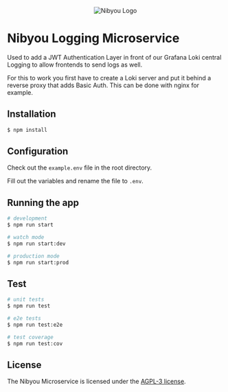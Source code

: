 <p align="center">
  <img src="https://content.luca-kiebel.de/websites/nibyou.de/img/NIBYOU%20logo%20and%20claim%20-%20digital%20-%20big.png" alt="Nibyou Logo">
</p>

# Nibyou Logging Microservice

Used to add a JWT Authentication Layer in front of our Grafana Loki central Logging to allow frontends to send logs as well.

For this to work you first have to create a Loki server and put it behind a reverse proxy that adds Basic Auth. This can be done with nginx for example.

## Installation

```bash
$ npm install
```

## Configuration

Check out the `example.env` file in the root directory.

Fill out the variables and rename the file to `.env`.

## Running the app

```bash
# development
$ npm run start

# watch mode
$ npm run start:dev

# production mode
$ npm run start:prod
```

## Test

```bash
# unit tests
$ npm run test

# e2e tests
$ npm run test:e2e

# test coverage
$ npm run test:cov
```

## License

The Nibyou Microservice is licensed under the [AGPL-3 license](LICENSE).
